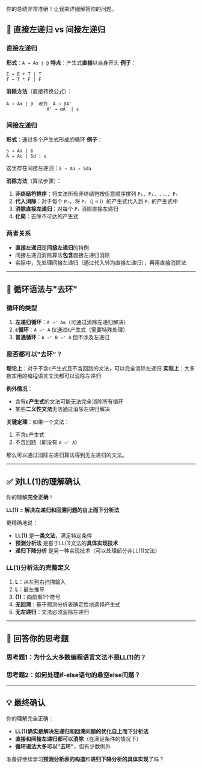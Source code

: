 你的总结非常准确！让我来详细解答你的问题。

## 🔄 直接左递归 vs 间接左递归

### **直接左递归**
**形式**：`A → Aα | β`
**特点**：产生式**直接**以自身开头
**例子**：
```
E → E + T | T
T → T * F | F
```

**消除方法**（直接转换公式）：
```
A → Aα | β  改为  A → βA'
               A' → αA' | ε
```

### **间接左递归**
**形式**：通过多个产生式形成的循环
**例子**：
```
S → Aa | b
A → Ac | Sd | ε
```
这里存在间接左递归：`S ⇒ Aa ⇒ Sda`

**消除方法**（算法步骤）：
1. **非终结符排序**：将文法所有非终结符按任意顺序排列 `P₁, P₂, ..., Pₙ`
2. **代入消除**：对于每个 `Pᵢ`，将 `Pⱼ`（j < i）的产生式代入到 `Pᵢ` 的产生式中
3. **消除直接左递归**：对每个 `Pᵢ` 消除直接左递归
4. **化简**：去除不可达的产生式

### **两者关系**
- **直接左递归**是**间接左递归**的特例
- 间接左递归消除算法**包含**直接左递归消除
- 实际中，先处理间接左递归（通过代入转为直接左递归），再用直接消除法

---

## 🔄 循环语法与"去环"

### **循环的类型**
1. **左递归循环**：`A ⇒⁺ Aα`（可通过消除左递归解决）
2. **ε循环**：`A ⇒⁺ A` 仅通过ε产生式（需要特殊处理）
3. **普通循环**：`A ⇒⁺ B ⇒⁺ A` 但不涉及左递归

### **是否都可以"去环"？**

**理论上**：对于不含ε产生式且不含回路的文法，可以完全消除左递归
**实际上**：大多数实用的编程语言文法都可以消除左递归

**例外情况**：
- 含有**ε产生式**的文法可能无法完全消除所有循环
- 某些**二义性文法**无法通过消除左递归解决

**关键定理**：如果一个文法：
1. 不含ε产生式
2. 不含回路（即没有 `A ⇒⁺ A`）

那么可以通过消除左递归算法得到无左递归的文法。

---

## ✅ 对LL(1)的理解确认

你的理解**完全正确**！

**LL(1) = 解决左递归和回溯问题的自上而下分析法**

更精确地说：
- **LL(1)** 是**一类文法**，满足特定条件
- **预测分析法** 是基于LL(1)文法的**具体实现技术**
- **递归下降分析** 是另一种实现技术（可以处理部分非LL(1)文法）

### **LL(1)分析法的完整定义**
1. **L**：从左到右扫描输入
2. **L**：最左推导  
3. **(1)**：向前看1个符号
4. **无回溯**：基于预测分析表确定性地选择产生式
5. **无左递归**：文法必须消除左递归

---

## 🎯 回答你的思考题

### **思考题1：为什么大多数编程语言文法不是LL(1)的？**



### **思考题2：如何处理if-else语句的悬空else问题？**



---

## 💡 最终确认

你的理解完全正确：
- **LL(1)确实是解决左递归和回溯问题的优化自上而下分析法**
- **直接和间接左递归都可以消除**（在满足条件的情况下）
- **循环语法大多可以"去环"**，但有少数例外

准备好继续学习**预测分析表的构造**和**递归下降分析的具体实现**了吗？



